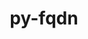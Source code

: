 ---
title: "py-fqdn"
layout: cache
categories: [package, develop]
meta: {"compilers": ["none"], "num_specs": 139, "num_specs_by_stack": {"data-vis-sdk": 48, "e4s": 3, "e4s-neoverse-v2": 46, "root": 139}, "oss": ["ubuntu20.04", "ubuntu22.04"], "platforms": ["linux"], "stacks": ["data-vis-sdk", "e4s", "e4s-neoverse-v2", "root"], "targets": ["neoverse_v2", "x86_64_v3"], "versions": ["1.5.1"]}
spec_details: [{"compiler": "none", "hash": "2chh6ree2p6idqgiwclblzmvvobs5eg4", "os": "ubuntu22.04", "platform": "linux", "size": "-", "stacks": ["e4s-neoverse-v2", "root"], "target": "neoverse_v2", "variants": ["build_system=python_pip"], "versions": ["1.5.1"]}, {"compiler": "none", "hash": "2h2amaitxwqcc4kb7goqjqhebsw2vaw6", "os": "ubuntu22.04", "platform": "linux", "size": "-", "stacks": ["e4s-neoverse-v2", "root"], "target": "neoverse_v2", "variants": ["build_system=python_pip"], "versions": ["1.5.1"]}, {"compiler": "none", "hash": "2mqvouzwqwuzlo2gfiaasfinltf6h6af", "os": "ubuntu22.04", "platform": "linux", "size": "-", "stacks": ["e4s-neoverse-v2", "root"], "target": "neoverse_v2", "variants": ["build_system=python_pip"], "versions": ["1.5.1"]}, {"compiler": "none", "hash": "2n3ll35q3dtfwo3wmmlz7u77hichi4yj", "os": "ubuntu22.04", "platform": "linux", "size": "-", "stacks": ["e4s-neoverse-v2", "root"], "target": "neoverse_v2", "variants": ["build_system=python_pip"], "versions": ["1.5.1"]}, {"compiler": "none", "hash": "3da63kzvddgzhlo4yk6qi5dpjsqymzno", "os": "ubuntu22.04", "platform": "linux", "size": "-", "stacks": ["root"], "target": "x86_64_v3", "variants": ["build_system=python_pip"], "versions": ["1.5.1"]}, {"compiler": "none", "hash": "3jmtngkogqedopsllgaxt6ulootxn7l4", "os": "ubuntu22.04", "platform": "linux", "size": "-", "stacks": ["e4s-neoverse-v2", "root"], "target": "neoverse_v2", "variants": ["build_system=python_pip"], "versions": ["1.5.1"]}, {"compiler": "none", "hash": "3tlrl76zjf35l5ehnczq4mbmq3miwb4x", "os": "ubuntu20.04", "platform": "linux", "size": "-", "stacks": ["data-vis-sdk", "root"], "target": "x86_64_v3", "variants": ["build_system=python_pip"], "versions": ["1.5.1"]}, {"compiler": "none", "hash": "3zerjkeic4s4vf7goy3mcpmdhzikso6h", "os": "ubuntu22.04", "platform": "linux", "size": "-", "stacks": ["root"], "target": "x86_64_v3", "variants": ["build_system=python_pip"], "versions": ["1.5.1"]}, {"compiler": "none", "hash": "4hde2p26l2ugyn6t53wxj3lyohpjidmv", "os": "ubuntu22.04", "platform": "linux", "size": "-", "stacks": ["e4s-neoverse-v2", "root"], "target": "neoverse_v2", "variants": ["build_system=python_pip"], "versions": ["1.5.1"]}, {"compiler": "none", "hash": "4qo5dqstybpv43zpivwhbpqqxphmt6p6", "os": "ubuntu22.04", "platform": "linux", "size": "-", "stacks": ["e4s-neoverse-v2", "root"], "target": "neoverse_v2", "variants": ["build_system=python_pip"], "versions": ["1.5.1"]}, {"compiler": "none", "hash": "4s2iswbldhn5t4ai7bnlmuzzobp6mf5h", "os": "ubuntu22.04", "platform": "linux", "size": "-", "stacks": ["root"], "target": "x86_64_v3", "variants": ["build_system=python_pip"], "versions": ["1.5.1"]}, {"compiler": "none", "hash": "4spxdgudjxrxem6iettx2ci7c7nquv76", "os": "ubuntu20.04", "platform": "linux", "size": "-", "stacks": ["data-vis-sdk", "root"], "target": "x86_64_v3", "variants": ["build_system=python_pip"], "versions": ["1.5.1"]}, {"compiler": "none", "hash": "5c67nsyyyuw2a2uvh334ckvnfy5dk3ss", "os": "ubuntu20.04", "platform": "linux", "size": "-", "stacks": ["data-vis-sdk", "root"], "target": "x86_64_v3", "variants": ["build_system=python_pip"], "versions": ["1.5.1"]}, {"compiler": "none", "hash": "5dnexfmr6uhcshzerjnsuminvhbwc5ng", "os": "ubuntu20.04", "platform": "linux", "size": "-", "stacks": ["data-vis-sdk", "root"], "target": "x86_64_v3", "variants": ["build_system=python_pip"], "versions": ["1.5.1"]}, {"compiler": "none", "hash": "5hnuajxv3zjsvh66lfkacdyq5lbkvkvg", "os": "ubuntu20.04", "platform": "linux", "size": "-", "stacks": ["data-vis-sdk", "root"], "target": "x86_64_v3", "variants": ["build_system=python_pip"], "versions": ["1.5.1"]}, {"compiler": "none", "hash": "5mw3d3wxby5hhf56yxaddotg4fcqq2qt", "os": "ubuntu22.04", "platform": "linux", "size": "-", "stacks": ["e4s-neoverse-v2", "root"], "target": "neoverse_v2", "variants": ["build_system=python_pip"], "versions": ["1.5.1"]}, {"compiler": "none", "hash": "66hafd26v2xojfxx35d447iemffxhdsg", "os": "ubuntu20.04", "platform": "linux", "size": "-", "stacks": ["data-vis-sdk", "root"], "target": "x86_64_v3", "variants": ["build_system=python_pip"], "versions": ["1.5.1"]}, {"compiler": "none", "hash": "6b3low2fy4xb7qreebtlllvaio37hnar", "os": "ubuntu22.04", "platform": "linux", "size": "-", "stacks": ["e4s-neoverse-v2", "root"], "target": "neoverse_v2", "variants": ["build_system=python_pip"], "versions": ["1.5.1"]}, {"compiler": "none", "hash": "6i7n2qbmdznst4onj4txii2d6xyiodnr", "os": "ubuntu22.04", "platform": "linux", "size": "-", "stacks": ["e4s-neoverse-v2", "root"], "target": "neoverse_v2", "variants": ["build_system=python_pip"], "versions": ["1.5.1"]}, {"compiler": "none", "hash": "6uua5tbltsgbyqhd4fhrfqdv7oa2ynek", "os": "ubuntu22.04", "platform": "linux", "size": "-", "stacks": ["e4s-neoverse-v2", "root"], "target": "neoverse_v2", "variants": ["build_system=python_pip"], "versions": ["1.5.1"]}, {"compiler": "none", "hash": "6z5inzd45mdyh7uzc5x7wynkyiio6cun", "os": "ubuntu22.04", "platform": "linux", "size": "-", "stacks": ["root"], "target": "x86_64_v3", "variants": ["build_system=python_pip"], "versions": ["1.5.1"]}, {"compiler": "none", "hash": "73cfokpfs5piqzzrqda4p6ksl5bgxaoa", "os": "ubuntu22.04", "platform": "linux", "size": "-", "stacks": ["e4s-neoverse-v2", "root"], "target": "neoverse_v2", "variants": ["build_system=python_pip"], "versions": ["1.5.1"]}, {"compiler": "none", "hash": "7cicmeskn2hdb4uazt5pdnfdssei3lsq", "os": "ubuntu22.04", "platform": "linux", "size": "-", "stacks": ["e4s-neoverse-v2", "root"], "target": "neoverse_v2", "variants": ["build_system=python_pip"], "versions": ["1.5.1"]}, {"compiler": "none", "hash": "7hm3n6jtpxo6arhm72h43vxiufxirdrk", "os": "ubuntu22.04", "platform": "linux", "size": "-", "stacks": ["e4s-neoverse-v2", "root"], "target": "neoverse_v2", "variants": ["build_system=python_pip"], "versions": ["1.5.1"]}, {"compiler": "none", "hash": "7nqrmfrkvxdkculbru33ptyywgl6csjx", "os": "ubuntu22.04", "platform": "linux", "size": "-", "stacks": ["e4s-neoverse-v2", "root"], "target": "neoverse_v2", "variants": ["build_system=python_pip"], "versions": ["1.5.1"]}, {"compiler": "none", "hash": "a3pfdggs3i7n7kzfaji3vhcjkfud6n6y", "os": "ubuntu22.04", "platform": "linux", "size": "-", "stacks": ["root"], "target": "x86_64_v3", "variants": ["build_system=python_pip"], "versions": ["1.5.1"]}, {"compiler": "none", "hash": "ao3o5gaeikxi6dohjgalsskrjwcx6ot6", "os": "ubuntu22.04", "platform": "linux", "size": "-", "stacks": ["e4s-neoverse-v2", "root"], "target": "neoverse_v2", "variants": ["build_system=python_pip"], "versions": ["1.5.1"]}, {"compiler": "none", "hash": "aywoxes5ni7adv3cs5xnbfgnc75zbdnq", "os": "ubuntu22.04", "platform": "linux", "size": "-", "stacks": ["e4s-neoverse-v2", "root"], "target": "neoverse_v2", "variants": ["build_system=python_pip"], "versions": ["1.5.1"]}, {"compiler": "none", "hash": "b6olxiqo3rcmmhsrp4lpgluptt36enao", "os": "ubuntu22.04", "platform": "linux", "size": "-", "stacks": ["root"], "target": "x86_64_v3", "variants": ["build_system=python_pip"], "versions": ["1.5.1"]}, {"compiler": "none", "hash": "blpa6y2rci2ynry3y4gjqyfqvhmy2wvp", "os": "ubuntu22.04", "platform": "linux", "size": "-", "stacks": ["e4s-neoverse-v2", "root"], "target": "neoverse_v2", "variants": ["build_system=python_pip"], "versions": ["1.5.1"]}, {"compiler": "none", "hash": "boabljyzld4okvrbzympc3ksagllc3e7", "os": "ubuntu20.04", "platform": "linux", "size": "-", "stacks": ["data-vis-sdk", "root"], "target": "x86_64_v3", "variants": ["build_system=python_pip"], "versions": ["1.5.1"]}, {"compiler": "none", "hash": "ccz3n3dddvn2mfrtgmotmtadp7kxgcqe", "os": "ubuntu22.04", "platform": "linux", "size": "-", "stacks": ["e4s-neoverse-v2", "root"], "target": "neoverse_v2", "variants": ["build_system=python_pip"], "versions": ["1.5.1"]}, {"compiler": "none", "hash": "ckkla6lisrze2d43asl3yyhbpxcwy4bk", "os": "ubuntu20.04", "platform": "linux", "size": "-", "stacks": ["data-vis-sdk", "root"], "target": "x86_64_v3", "variants": ["build_system=python_pip"], "versions": ["1.5.1"]}, {"compiler": "none", "hash": "czi45nhjyxnpsl4drtq3w3liwetl5x3c", "os": "ubuntu20.04", "platform": "linux", "size": "-", "stacks": ["data-vis-sdk", "root"], "target": "x86_64_v3", "variants": ["build_system=python_pip"], "versions": ["1.5.1"]}, {"compiler": "none", "hash": "d7op7n7b5re4alzmzsapvoggr7k2tz25", "os": "ubuntu22.04", "platform": "linux", "size": "-", "stacks": ["root"], "target": "x86_64_v3", "variants": ["build_system=python_pip"], "versions": ["1.5.1"]}, {"compiler": "none", "hash": "dadpn7n3b3p4f7grl57sz75lwxntjjso", "os": "ubuntu22.04", "platform": "linux", "size": "-", "stacks": ["root"], "target": "x86_64_v3", "variants": ["build_system=python_pip"], "versions": ["1.5.1"]}, {"compiler": "none", "hash": "davynu5w23y5t7adsbbleynsbjlttv5s", "os": "ubuntu20.04", "platform": "linux", "size": "-", "stacks": ["data-vis-sdk", "root"], "target": "x86_64_v3", "variants": ["build_system=python_pip"], "versions": ["1.5.1"]}, {"compiler": "none", "hash": "dia5e7xa3dg3cvlj7c2d65sts6636w2o", "os": "ubuntu20.04", "platform": "linux", "size": "-", "stacks": ["data-vis-sdk", "root"], "target": "x86_64_v3", "variants": ["build_system=python_pip"], "versions": ["1.5.1"]}, {"compiler": "none", "hash": "dirorbvjtl6ycen72km4a2t663rnepmz", "os": "ubuntu20.04", "platform": "linux", "size": "-", "stacks": ["data-vis-sdk", "root"], "target": "x86_64_v3", "variants": ["build_system=python_pip"], "versions": ["1.5.1"]}, {"compiler": "none", "hash": "doggndw4zpljj2uao66cs6jfxvzyyuy3", "os": "ubuntu22.04", "platform": "linux", "size": "-", "stacks": ["root"], "target": "x86_64_v3", "variants": ["build_system=python_pip"], "versions": ["1.5.1"]}, {"compiler": "none", "hash": "dr3v26xp5ub7rc6unkxbgspag5tgccol", "os": "ubuntu22.04", "platform": "linux", "size": "-", "stacks": ["root"], "target": "x86_64_v3", "variants": ["build_system=python_pip"], "versions": ["1.5.1"]}, {"compiler": "none", "hash": "e342jayxfvm57af7o3qvduvmjlolwu4p", "os": "ubuntu20.04", "platform": "linux", "size": "-", "stacks": ["data-vis-sdk", "root"], "target": "x86_64_v3", "variants": ["build_system=python_pip"], "versions": ["1.5.1"]}, {"compiler": "none", "hash": "e6pzhb5uw4gcgnc6s7cqvx7of2y4lmnx", "os": "ubuntu20.04", "platform": "linux", "size": "-", "stacks": ["data-vis-sdk", "root"], "target": "x86_64_v3", "variants": ["build_system=python_pip"], "versions": ["1.5.1"]}, {"compiler": "none", "hash": "ec4uvrhvzobzh6vu3algwhabfsxyrwex", "os": "ubuntu22.04", "platform": "linux", "size": "-", "stacks": ["e4s-neoverse-v2", "root"], "target": "neoverse_v2", "variants": ["build_system=python_pip"], "versions": ["1.5.1"]}, {"compiler": "none", "hash": "eczun3qp77cy3md6lb6rvmdkn4sp2ofw", "os": "ubuntu20.04", "platform": "linux", "size": "-", "stacks": ["data-vis-sdk", "root"], "target": "x86_64_v3", "variants": ["build_system=python_pip"], "versions": ["1.5.1"]}, {"compiler": "none", "hash": "enl3llmd7b4djzvjbercyr7ahblhhdxv", "os": "ubuntu22.04", "platform": "linux", "size": "-", "stacks": ["root"], "target": "x86_64_v3", "variants": ["build_system=python_pip"], "versions": ["1.5.1"]}, {"compiler": "none", "hash": "epgyhx5mj37tdwz255woghm5nd32ojxb", "os": "ubuntu22.04", "platform": "linux", "size": "-", "stacks": ["root"], "target": "x86_64_v3", "variants": ["build_system=python_pip"], "versions": ["1.5.1"]}, {"compiler": "none", "hash": "exdrjfccba2nw3bsjakvf47fxwmo66xn", "os": "ubuntu20.04", "platform": "linux", "size": "-", "stacks": ["data-vis-sdk", "root"], "target": "x86_64_v3", "variants": ["build_system=python_pip"], "versions": ["1.5.1"]}, {"compiler": "none", "hash": "fiiijbvjmawousqz7mm5fxaexgxakf62", "os": "ubuntu22.04", "platform": "linux", "size": "-", "stacks": ["root"], "target": "x86_64_v3", "variants": ["build_system=python_pip"], "versions": ["1.5.1"]}, {"compiler": "none", "hash": "fpeazlzdw5j3gokdtnwss6nvnm63a7l2", "os": "ubuntu22.04", "platform": "linux", "size": "-", "stacks": ["root"], "target": "x86_64_v3", "variants": ["build_system=python_pip"], "versions": ["1.5.1"]}, {"compiler": "none", "hash": "ft26eufbpd3iv57yobmk7hkbi4b5leqi", "os": "ubuntu22.04", "platform": "linux", "size": "-", "stacks": ["e4s-neoverse-v2", "root"], "target": "neoverse_v2", "variants": ["build_system=python_pip"], "versions": ["1.5.1"]}, {"compiler": "none", "hash": "g7gjifqoa5nvvmy6j6frfib3dw3d2rnf", "os": "ubuntu22.04", "platform": "linux", "size": "-", "stacks": ["root"], "target": "x86_64_v3", "variants": ["build_system=python_pip"], "versions": ["1.5.1"]}, {"compiler": "none", "hash": "gdmfys2jr6dnixg4ogzfdkjbknry6gsd", "os": "ubuntu20.04", "platform": "linux", "size": "-", "stacks": ["data-vis-sdk", "root"], "target": "x86_64_v3", "variants": ["build_system=python_pip"], "versions": ["1.5.1"]}, {"compiler": "none", "hash": "gfdop6jvgdepphjktusov2ol7cwrp2oo", "os": "ubuntu22.04", "platform": "linux", "size": "-", "stacks": ["e4s-neoverse-v2", "root"], "target": "neoverse_v2", "variants": ["build_system=python_pip"], "versions": ["1.5.1"]}, {"compiler": "none", "hash": "gypvrbpcqvdogv6wknutilqfalxub2sx", "os": "ubuntu20.04", "platform": "linux", "size": "-", "stacks": ["data-vis-sdk", "root"], "target": "x86_64_v3", "variants": ["build_system=python_pip"], "versions": ["1.5.1"]}, {"compiler": "none", "hash": "h3x2vpyakfh6hzs6ximtlyek4cr3jujw", "os": "ubuntu22.04", "platform": "linux", "size": "-", "stacks": ["root"], "target": "x86_64_v3", "variants": ["build_system=python_pip"], "versions": ["1.5.1"]}, {"compiler": "none", "hash": "h5ekbjtgkvnwtw5taixflcy5ovn2d25d", "os": "ubuntu22.04", "platform": "linux", "size": "-", "stacks": ["e4s-neoverse-v2", "root"], "target": "neoverse_v2", "variants": ["build_system=python_pip"], "versions": ["1.5.1"]}, {"compiler": "none", "hash": "h5fs5jntkmzucmyyysmgyfaugyaatzg2", "os": "ubuntu22.04", "platform": "linux", "size": "-", "stacks": ["root"], "target": "x86_64_v3", "variants": ["build_system=python_pip"], "versions": ["1.5.1"]}, {"compiler": "none", "hash": "hlck4couhllbtdwh6d3rjdezvhc72dbk", "os": "ubuntu22.04", "platform": "linux", "size": "-", "stacks": ["e4s-neoverse-v2", "root"], "target": "neoverse_v2", "variants": ["build_system=python_pip"], "versions": ["1.5.1"]}, {"compiler": "none", "hash": "huy4j3mhlunl5k7g242lk33hhfdlyt5x", "os": "ubuntu22.04", "platform": "linux", "size": "-", "stacks": ["e4s-neoverse-v2", "root"], "target": "neoverse_v2", "variants": ["build_system=python_pip"], "versions": ["1.5.1"]}, {"compiler": "none", "hash": "i2oyxz4xpaxmmnhewoa5gbvt4bgpkwyf", "os": "ubuntu20.04", "platform": "linux", "size": "-", "stacks": ["data-vis-sdk", "root"], "target": "x86_64_v3", "variants": ["build_system=python_pip"], "versions": ["1.5.1"]}, {"compiler": "none", "hash": "iph2dmdp2wrdth4zhrcknh6jqi2rr4u3", "os": "ubuntu22.04", "platform": "linux", "size": "-", "stacks": ["e4s-neoverse-v2", "root"], "target": "neoverse_v2", "variants": ["build_system=python_pip"], "versions": ["1.5.1"]}, {"compiler": "none", "hash": "iqxrbusdeyvwsolbwtmt3zhysh437iv3", "os": "ubuntu22.04", "platform": "linux", "size": "-", "stacks": ["e4s-neoverse-v2", "root"], "target": "neoverse_v2", "variants": ["build_system=python_pip"], "versions": ["1.5.1"]}, {"compiler": "none", "hash": "ius6p6du4rqf52efagq2wdp5di6ylgvh", "os": "ubuntu22.04", "platform": "linux", "size": "-", "stacks": ["e4s-neoverse-v2", "root"], "target": "neoverse_v2", "variants": ["build_system=python_pip"], "versions": ["1.5.1"]}, {"compiler": "none", "hash": "jedawmqttxuvdmd6p7jaspkjtknvbgx2", "os": "ubuntu20.04", "platform": "linux", "size": "-", "stacks": ["data-vis-sdk", "root"], "target": "x86_64_v3", "variants": ["build_system=python_pip"], "versions": ["1.5.1"]}, {"compiler": "none", "hash": "jx537pnyfio5vrofqj6yw3l6iqhbs6n2", "os": "ubuntu22.04", "platform": "linux", "size": "-", "stacks": ["root"], "target": "x86_64_v3", "variants": ["build_system=python_pip"], "versions": ["1.5.1"]}, {"compiler": "none", "hash": "k5vd7gk24xasyjdg75s7el6b3im7ayvf", "os": "ubuntu20.04", "platform": "linux", "size": "-", "stacks": ["data-vis-sdk", "root"], "target": "x86_64_v3", "variants": ["build_system=python_pip"], "versions": ["1.5.1"]}, {"compiler": "none", "hash": "kf7ndvey5qakrl6qmtzdmcchl3xi2upy", "os": "ubuntu20.04", "platform": "linux", "size": "-", "stacks": ["data-vis-sdk", "root"], "target": "x86_64_v3", "variants": ["build_system=python_pip"], "versions": ["1.5.1"]}, {"compiler": "none", "hash": "krlhk2cad6r2xgqyzehnudaq3yhkjpcj", "os": "ubuntu22.04", "platform": "linux", "size": "-", "stacks": ["e4s-neoverse-v2", "root"], "target": "neoverse_v2", "variants": ["build_system=python_pip"], "versions": ["1.5.1"]}, {"compiler": "none", "hash": "l5w5v47hzm5xntzphsj34u7uwxl6qdyf", "os": "ubuntu20.04", "platform": "linux", "size": "-", "stacks": ["data-vis-sdk", "root"], "target": "x86_64_v3", "variants": ["build_system=python_pip"], "versions": ["1.5.1"]}, {"compiler": "none", "hash": "lfkrqjumbbte5mkztj2nodqliayl5zmj", "os": "ubuntu22.04", "platform": "linux", "size": "-", "stacks": ["root"], "target": "x86_64_v3", "variants": ["build_system=python_pip"], "versions": ["1.5.1"]}, {"compiler": "none", "hash": "lolefndyxpzbkq5nnk7whgc72kvtgvqs", "os": "ubuntu22.04", "platform": "linux", "size": "-", "stacks": ["e4s-neoverse-v2", "root"], "target": "neoverse_v2", "variants": ["build_system=python_pip"], "versions": ["1.5.1"]}, {"compiler": "none", "hash": "lp6yyriwjawyzjknk6tjwghwiagoaljm", "os": "ubuntu22.04", "platform": "linux", "size": "-", "stacks": ["root"], "target": "x86_64_v3", "variants": ["build_system=python_pip"], "versions": ["1.5.1"]}, {"compiler": "none", "hash": "lsafpy7csg4yx3smgvsfgo7fwkutzlpk", "os": "ubuntu22.04", "platform": "linux", "size": "-", "stacks": ["e4s-neoverse-v2", "root"], "target": "neoverse_v2", "variants": ["build_system=python_pip"], "versions": ["1.5.1"]}, {"compiler": "none", "hash": "lsn4erqap4ayplhkerv6y7pzoqebo33q", "os": "ubuntu22.04", "platform": "linux", "size": "-", "stacks": ["root"], "target": "x86_64_v3", "variants": ["build_system=python_pip"], "versions": ["1.5.1"]}, {"compiler": "none", "hash": "mb2k5p533vuafbatkroe54qdraczr6td", "os": "ubuntu22.04", "platform": "linux", "size": "-", "stacks": ["e4s-neoverse-v2", "root"], "target": "neoverse_v2", "variants": ["build_system=python_pip"], "versions": ["1.5.1"]}, {"compiler": "none", "hash": "ngprgn4rw7jffiemxv2plyjm7vk4pj4v", "os": "ubuntu22.04", "platform": "linux", "size": "-", "stacks": ["root"], "target": "x86_64_v3", "variants": ["build_system=python_pip"], "versions": ["1.5.1"]}, {"compiler": "none", "hash": "nhqyazydm36c3fnrcii3rtthhhmnscup", "os": "ubuntu22.04", "platform": "linux", "size": "-", "stacks": ["root"], "target": "x86_64_v3", "variants": ["build_system=python_pip"], "versions": ["1.5.1"]}, {"compiler": "none", "hash": "njgcyjlhjiafp3c25l3wcqlptztfne5n", "os": "ubuntu20.04", "platform": "linux", "size": "-", "stacks": ["data-vis-sdk", "root"], "target": "x86_64_v3", "variants": ["build_system=python_pip"], "versions": ["1.5.1"]}, {"compiler": "none", "hash": "nl2ejlvfudyxpimmrhw62kashgor7d5m", "os": "ubuntu20.04", "platform": "linux", "size": "-", "stacks": ["data-vis-sdk", "root"], "target": "x86_64_v3", "variants": ["build_system=python_pip"], "versions": ["1.5.1"]}, {"compiler": "none", "hash": "ntrjmju25k5m35mdllceojmfoalamlyi", "os": "ubuntu20.04", "platform": "linux", "size": "-", "stacks": ["data-vis-sdk", "root"], "target": "x86_64_v3", "variants": ["build_system=python_pip"], "versions": ["1.5.1"]}, {"compiler": "none", "hash": "nwqc5i4xlezoocsxtvjre36wcbbcd75c", "os": "ubuntu20.04", "platform": "linux", "size": "-", "stacks": ["data-vis-sdk", "root"], "target": "x86_64_v3", "variants": ["build_system=python_pip"], "versions": ["1.5.1"]}, {"compiler": "none", "hash": "nyewymm3j7v6yrxsk32fg6fylag3ol3t", "os": "ubuntu20.04", "platform": "linux", "size": "-", "stacks": ["data-vis-sdk", "root"], "target": "x86_64_v3", "variants": ["build_system=python_pip"], "versions": ["1.5.1"]}, {"compiler": "none", "hash": "o4t6ao5usqcqf4iqdfipljg66kipzxbg", "os": "ubuntu20.04", "platform": "linux", "size": "-", "stacks": ["data-vis-sdk", "root"], "target": "x86_64_v3", "variants": ["build_system=python_pip"], "versions": ["1.5.1"]}, {"compiler": "none", "hash": "o6bvnpplqpuxrldxddxgtvevtb3ehkzy", "os": "ubuntu20.04", "platform": "linux", "size": "-", "stacks": ["data-vis-sdk", "root"], "target": "x86_64_v3", "variants": ["build_system=python_pip"], "versions": ["1.5.1"]}, {"compiler": "none", "hash": "o6xvbc6ddjoqchgabqg5vkltcq4a5lw2", "os": "ubuntu22.04", "platform": "linux", "size": "-", "stacks": ["e4s-neoverse-v2", "root"], "target": "neoverse_v2", "variants": ["build_system=python_pip"], "versions": ["1.5.1"]}, {"compiler": "none", "hash": "pcu24gg5kg4ki5juzqjgvoomy4cyd6ov", "os": "ubuntu20.04", "platform": "linux", "size": "-", "stacks": ["data-vis-sdk", "root"], "target": "x86_64_v3", "variants": ["build_system=python_pip"], "versions": ["1.5.1"]}, {"compiler": "none", "hash": "phsr32o76tpn2lg75f4q3g3s5sqnihfl", "os": "ubuntu22.04", "platform": "linux", "size": "-", "stacks": ["e4s-neoverse-v2", "root"], "target": "neoverse_v2", "variants": ["build_system=python_pip"], "versions": ["1.5.1"]}, {"compiler": "none", "hash": "pp2mxzyibcvv5ykw2y6m626o73ctxves", "os": "ubuntu20.04", "platform": "linux", "size": "-", "stacks": ["data-vis-sdk", "root"], "target": "x86_64_v3", "variants": ["build_system=python_pip"], "versions": ["1.5.1"]}, {"compiler": "none", "hash": "psnrsyvzsq3vuz7oqbogd6lufgacuk5p", "os": "ubuntu22.04", "platform": "linux", "size": "-", "stacks": ["root"], "target": "x86_64_v3", "variants": ["build_system=python_pip"], "versions": ["1.5.1"]}, {"compiler": "none", "hash": "q56vuuc5ekooxq6eqe3b32gk43heeko2", "os": "ubuntu22.04", "platform": "linux", "size": "-", "stacks": ["e4s", "root"], "target": "x86_64_v3", "variants": ["build_system=python_pip"], "versions": ["1.5.1"]}, {"compiler": "none", "hash": "qdbv2ohaducvzwqespme44pyeq46rdb7", "os": "ubuntu22.04", "platform": "linux", "size": "-", "stacks": ["root"], "target": "x86_64_v3", "variants": ["build_system=python_pip"], "versions": ["1.5.1"]}, {"compiler": "none", "hash": "qedwkkojar43o3dg6aa3n4mmzgkducop", "os": "ubuntu22.04", "platform": "linux", "size": "-", "stacks": ["e4s-neoverse-v2", "root"], "target": "neoverse_v2", "variants": ["build_system=python_pip"], "versions": ["1.5.1"]}, {"compiler": "none", "hash": "qeoz4nrwvowk5mnne7yyhfpqf63c4pob", "os": "ubuntu20.04", "platform": "linux", "size": "-", "stacks": ["data-vis-sdk", "root"], "target": "x86_64_v3", "variants": ["build_system=python_pip"], "versions": ["1.5.1"]}, {"compiler": "none", "hash": "qhuioy2srkpgi27xlzgaaqlcvf45dga2", "os": "ubuntu22.04", "platform": "linux", "size": "-", "stacks": ["root"], "target": "x86_64_v3", "variants": ["build_system=python_pip"], "versions": ["1.5.1"]}, {"compiler": "none", "hash": "qwfpcs7xx2uavlzsze6j4pmyh2ulk6aw", "os": "ubuntu20.04", "platform": "linux", "size": "-", "stacks": ["data-vis-sdk", "root"], "target": "x86_64_v3", "variants": ["build_system=python_pip"], "versions": ["1.5.1"]}, {"compiler": "none", "hash": "qy7ov7hhiihcv46iv6n5wd6yvcdxihew", "os": "ubuntu20.04", "platform": "linux", "size": "-", "stacks": ["data-vis-sdk", "root"], "target": "x86_64_v3", "variants": ["build_system=python_pip"], "versions": ["1.5.1"]}, {"compiler": "none", "hash": "qzom5fgsc36nbypincwy2qpgqatm6nj5", "os": "ubuntu22.04", "platform": "linux", "size": "-", "stacks": ["root"], "target": "x86_64_v3", "variants": ["build_system=python_pip"], "versions": ["1.5.1"]}, {"compiler": "none", "hash": "r4etyjv2xh2mogu7puqgd4tv3ue44kcx", "os": "ubuntu20.04", "platform": "linux", "size": "-", "stacks": ["data-vis-sdk", "root"], "target": "x86_64_v3", "variants": ["build_system=python_pip"], "versions": ["1.5.1"]}, {"compiler": "none", "hash": "ro547kd5unkizrh2c5gdonaarkxfs5ym", "os": "ubuntu22.04", "platform": "linux", "size": "-", "stacks": ["root"], "target": "x86_64_v3", "variants": ["build_system=python_pip"], "versions": ["1.5.1"]}, {"compiler": "none", "hash": "rza4elxrflpxbhgy3qc73ernjv5nueus", "os": "ubuntu22.04", "platform": "linux", "size": "-", "stacks": ["e4s", "root"], "target": "x86_64_v3", "variants": ["build_system=python_pip"], "versions": ["1.5.1"]}, {"compiler": "none", "hash": "rzq7rap24wu7fgxexygfkucvxrcbva6f", "os": "ubuntu22.04", "platform": "linux", "size": "-", "stacks": ["root"], "target": "x86_64_v3", "variants": ["build_system=python_pip"], "versions": ["1.5.1"]}, {"compiler": "none", "hash": "s7yjc2hmahygp6obnnkwd2bpmi4tzaiu", "os": "ubuntu20.04", "platform": "linux", "size": "-", "stacks": ["data-vis-sdk", "root"], "target": "x86_64_v3", "variants": ["build_system=python_pip"], "versions": ["1.5.1"]}, {"compiler": "none", "hash": "smcvdinhjxofl5pzr3nmbscrrgmv2qcm", "os": "ubuntu22.04", "platform": "linux", "size": "-", "stacks": ["root"], "target": "x86_64_v3", "variants": ["build_system=python_pip"], "versions": ["1.5.1"]}, {"compiler": "none", "hash": "svkismddap6md67vepkcjjrxefefmygb", "os": "ubuntu22.04", "platform": "linux", "size": "-", "stacks": ["e4s-neoverse-v2", "root"], "target": "neoverse_v2", "variants": ["build_system=python_pip"], "versions": ["1.5.1"]}, {"compiler": "none", "hash": "sxfdzwqqwucgapwykiya2ly3pgydifvn", "os": "ubuntu22.04", "platform": "linux", "size": "-", "stacks": ["e4s-neoverse-v2", "root"], "target": "neoverse_v2", "variants": ["build_system=python_pip"], "versions": ["1.5.1"]}, {"compiler": "none", "hash": "sygozgl7jebcf2zdxepbpawe47p5rv65", "os": "ubuntu22.04", "platform": "linux", "size": "-", "stacks": ["root"], "target": "x86_64_v3", "variants": ["build_system=python_pip"], "versions": ["1.5.1"]}, {"compiler": "none", "hash": "txdvvv2dfbw7gmouhequxs4fjlrounoa", "os": "ubuntu22.04", "platform": "linux", "size": "-", "stacks": ["root"], "target": "x86_64_v3", "variants": ["build_system=python_pip"], "versions": ["1.5.1"]}, {"compiler": "none", "hash": "uaxzhy4f7baceivrebhq2e2xq52fx73e", "os": "ubuntu20.04", "platform": "linux", "size": "-", "stacks": ["data-vis-sdk", "root"], "target": "x86_64_v3", "variants": ["build_system=python_pip"], "versions": ["1.5.1"]}, {"compiler": "none", "hash": "uejrl5mib7ttsvg44xglhe3jcmrkoie3", "os": "ubuntu22.04", "platform": "linux", "size": "-", "stacks": ["root"], "target": "x86_64_v3", "variants": ["build_system=python_pip"], "versions": ["1.5.1"]}, {"compiler": "none", "hash": "ukavl466othag2ujkfitenxddkmkl7ri", "os": "ubuntu22.04", "platform": "linux", "size": "-", "stacks": ["e4s-neoverse-v2", "root"], "target": "neoverse_v2", "variants": ["build_system=python_pip"], "versions": ["1.5.1"]}, {"compiler": "none", "hash": "un7sxsve6tdqf5yevlpxcnvrxwswzdpb", "os": "ubuntu20.04", "platform": "linux", "size": "-", "stacks": ["data-vis-sdk", "root"], "target": "x86_64_v3", "variants": ["build_system=python_pip"], "versions": ["1.5.1"]}, {"compiler": "none", "hash": "uo3pfnaoja3w6bffakj2e4yqokrrayhu", "os": "ubuntu20.04", "platform": "linux", "size": "-", "stacks": ["data-vis-sdk", "root"], "target": "x86_64_v3", "variants": ["build_system=python_pip"], "versions": ["1.5.1"]}, {"compiler": "none", "hash": "uothm7utczfk2kyqudfrlsojmxfnvno6", "os": "ubuntu22.04", "platform": "linux", "size": "-", "stacks": ["e4s", "root"], "target": "x86_64_v3", "variants": ["build_system=python_pip"], "versions": ["1.5.1"]}, {"compiler": "none", "hash": "uqvrzzps6nvsjeodt537bhutgp6kzsjd", "os": "ubuntu22.04", "platform": "linux", "size": "-", "stacks": ["root"], "target": "x86_64_v3", "variants": ["build_system=python_pip"], "versions": ["1.5.1"]}, {"compiler": "none", "hash": "uufdqxluhnddfixad2edxc6p747rhmog", "os": "ubuntu22.04", "platform": "linux", "size": "-", "stacks": ["root"], "target": "x86_64_v3", "variants": ["build_system=python_pip"], "versions": ["1.5.1"]}, {"compiler": "none", "hash": "uvw7snj43fqi5lokwhirjynogaih7nur", "os": "ubuntu22.04", "platform": "linux", "size": "-", "stacks": ["root"], "target": "x86_64_v3", "variants": ["build_system=python_pip"], "versions": ["1.5.1"]}, {"compiler": "none", "hash": "uwextplguaphny2cunggbkatqbsshhns", "os": "ubuntu22.04", "platform": "linux", "size": "-", "stacks": ["e4s-neoverse-v2", "root"], "target": "neoverse_v2", "variants": ["build_system=python_pip"], "versions": ["1.5.1"]}, {"compiler": "none", "hash": "v2kal6xfidjdglhdslihvqwrd4tng5ck", "os": "ubuntu22.04", "platform": "linux", "size": "-", "stacks": ["root"], "target": "x86_64_v3", "variants": ["build_system=python_pip"], "versions": ["1.5.1"]}, {"compiler": "none", "hash": "v6hf7qqntmvb5qkeseydvbcwwke4thha", "os": "ubuntu22.04", "platform": "linux", "size": "-", "stacks": ["root"], "target": "x86_64_v3", "variants": ["build_system=python_pip"], "versions": ["1.5.1"]}, {"compiler": "none", "hash": "vdp7wcbnesl6fihiyrctor62jjd6bevj", "os": "ubuntu20.04", "platform": "linux", "size": "-", "stacks": ["data-vis-sdk", "root"], "target": "x86_64_v3", "variants": ["build_system=python_pip"], "versions": ["1.5.1"]}, {"compiler": "none", "hash": "vstnrxlazkzjz3m5p7qav35qz5gb6jmf", "os": "ubuntu20.04", "platform": "linux", "size": "-", "stacks": ["data-vis-sdk", "root"], "target": "x86_64_v3", "variants": ["build_system=python_pip"], "versions": ["1.5.1"]}, {"compiler": "none", "hash": "w4lxpss2xsrbl22alomja3fggcysnebk", "os": "ubuntu20.04", "platform": "linux", "size": "-", "stacks": ["data-vis-sdk", "root"], "target": "x86_64_v3", "variants": ["build_system=python_pip"], "versions": ["1.5.1"]}, {"compiler": "none", "hash": "wcey5lha4kqqfvcjbzekmkjpwuirwdx4", "os": "ubuntu22.04", "platform": "linux", "size": "-", "stacks": ["root"], "target": "x86_64_v3", "variants": ["build_system=python_pip"], "versions": ["1.5.1"]}, {"compiler": "none", "hash": "wrmzpl66w3cudkcfseiuqjmcouzdggpi", "os": "ubuntu22.04", "platform": "linux", "size": "-", "stacks": ["e4s-neoverse-v2", "root"], "target": "neoverse_v2", "variants": ["build_system=python_pip"], "versions": ["1.5.1"]}, {"compiler": "none", "hash": "wznsba5eajitnjdtb6zkvejnlvrz4b2q", "os": "ubuntu20.04", "platform": "linux", "size": "-", "stacks": ["data-vis-sdk", "root"], "target": "x86_64_v3", "variants": ["build_system=python_pip"], "versions": ["1.5.1"]}, {"compiler": "none", "hash": "xjrxvvcjrwcj7ew653eaaygw2tfflasj", "os": "ubuntu20.04", "platform": "linux", "size": "-", "stacks": ["data-vis-sdk", "root"], "target": "x86_64_v3", "variants": ["build_system=python_pip"], "versions": ["1.5.1"]}, {"compiler": "none", "hash": "xldg2274upaftl5ayvoebjircmmhpu3n", "os": "ubuntu22.04", "platform": "linux", "size": "-", "stacks": ["e4s-neoverse-v2", "root"], "target": "neoverse_v2", "variants": ["build_system=python_pip"], "versions": ["1.5.1"]}, {"compiler": "none", "hash": "xs6vwcqyqiqfxsmd72owdfhbmgeke3q7", "os": "ubuntu22.04", "platform": "linux", "size": "-", "stacks": ["e4s-neoverse-v2", "root"], "target": "neoverse_v2", "variants": ["build_system=python_pip"], "versions": ["1.5.1"]}, {"compiler": "none", "hash": "ycswvdzgmc3rv2uawzr2td4ttonzuykp", "os": "ubuntu22.04", "platform": "linux", "size": "-", "stacks": ["e4s-neoverse-v2", "root"], "target": "neoverse_v2", "variants": ["build_system=python_pip"], "versions": ["1.5.1"]}, {"compiler": "none", "hash": "yqiylogivkrhux2m65c6iu6dv3c3t3am", "os": "ubuntu20.04", "platform": "linux", "size": "-", "stacks": ["data-vis-sdk", "root"], "target": "x86_64_v3", "variants": ["build_system=python_pip"], "versions": ["1.5.1"]}, {"compiler": "none", "hash": "yyxf574cob4332l7heqkro6ym7dmk55p", "os": "ubuntu22.04", "platform": "linux", "size": "-", "stacks": ["e4s-neoverse-v2", "root"], "target": "neoverse_v2", "variants": ["build_system=python_pip"], "versions": ["1.5.1"]}, {"compiler": "none", "hash": "zdlvldaykpqdct2czhukvbn2fcwk6kxl", "os": "ubuntu20.04", "platform": "linux", "size": "-", "stacks": ["data-vis-sdk", "root"], "target": "x86_64_v3", "variants": ["build_system=python_pip"], "versions": ["1.5.1"]}, {"compiler": "none", "hash": "zeshvaad5pz4b6r4nch64o4muu5h7me3", "os": "ubuntu22.04", "platform": "linux", "size": "-", "stacks": ["root"], "target": "x86_64_v3", "variants": ["build_system=python_pip"], "versions": ["1.5.1"]}, {"compiler": "none", "hash": "zl5c6ttxdvrbl465eixwe5b4eo5zxxm5", "os": "ubuntu22.04", "platform": "linux", "size": "-", "stacks": ["e4s-neoverse-v2", "root"], "target": "neoverse_v2", "variants": ["build_system=python_pip"], "versions": ["1.5.1"]}, {"compiler": "none", "hash": "zs3uoiawvjpqr5r5rso2gtmo6hbhhmvk", "os": "ubuntu22.04", "platform": "linux", "size": "-", "stacks": ["root"], "target": "x86_64_v3", "variants": ["build_system=python_pip"], "versions": ["1.5.1"]}, {"compiler": "none", "hash": "zsj4xlbnqswzett42ykttencfjqhdk6k", "os": "ubuntu22.04", "platform": "linux", "size": "-", "stacks": ["e4s-neoverse-v2", "root"], "target": "neoverse_v2", "variants": ["build_system=python_pip"], "versions": ["1.5.1"]}, {"compiler": "none", "hash": "zxkpikuim647yyzwby5eythjbfwcpmo2", "os": "ubuntu20.04", "platform": "linux", "size": "-", "stacks": ["data-vis-sdk", "root"], "target": "x86_64_v3", "variants": ["build_system=python_pip"], "versions": ["1.5.1"]}, {"compiler": "none", "hash": "zxr2clsjjivibe2ftfu5o5fvxbcw6umv", "os": "ubuntu22.04", "platform": "linux", "size": "-", "stacks": ["root"], "target": "x86_64_v3", "variants": ["build_system=python_pip"], "versions": ["1.5.1"]}]
---